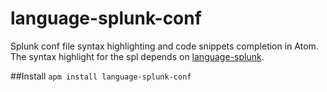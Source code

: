 # language-splunk-conf

Splunk conf file syntax highlighting and code snippets completion in Atom.
The syntax highlight for the spl depends on [language-splunk](https://atom.io/packages/language-splunk).

##Install
`apm install language-splunk-conf`
